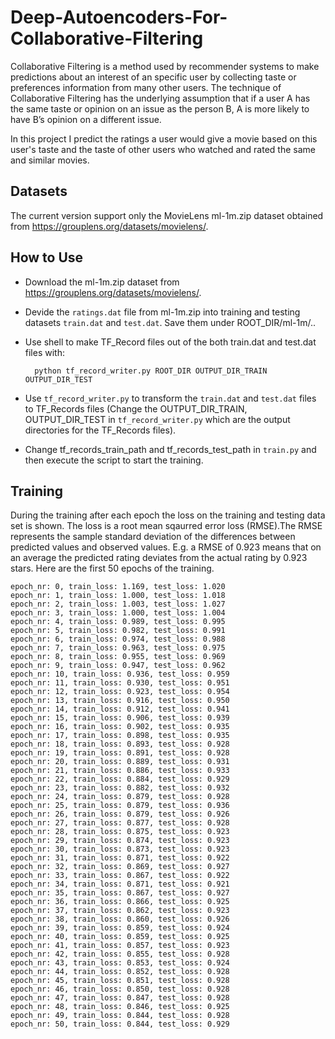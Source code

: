 # Deep-Autoencoders-For-Collaborative-Filtering

Collaborative Filtering is a method used by recommender systems to make predictions about an interest of an specific user by collecting taste or preferences information from many other users. The technique of Collaborative Filtering has the underlying assumption that if a user A has the same taste or opinion on an issue as the person B, A is more likely to have B’s opinion on a different issue. 

In this project I predict the ratings a user would give a movie based on this user's taste and the taste of other users who watched and rated the same and similar movies.



## Datasets

The current version support only the MovieLens ml-1m.zip dataset obtained from https://grouplens.org/datasets/movielens/. 

## How to Use

- Download the ml-1m.zip dataset from  https://grouplens.org/datasets/movielens/.
- Devide the ```ratings.dat``` file from ml-1m.zip into training and testing datasets ```train.dat``` and ```test.dat```. Save them under ROOT_DIR/ml-1m/..
- Use shell to make TF_Record files out of the both train.dat and test.dat files with:

        python tf_record_writer.py ROOT_DIR OUTPUT_DIR_TRAIN OUTPUT_DIR_TEST
        
- Use ```tf_record_writer.py``` to transform the ```train.dat``` and ```test.dat``` files to TF_Records files (Change the OUTPUT_DIR_TRAIN, OUTPUT_DIR_TEST in ```tf_record_writer.py``` which are the output directories for the TF_Records files).
- Change tf_records_train_path and tf_records_test_path in ```train.py``` and then execute the script to start the training.

## Training

During the training after each epoch the loss on the training and testing data set is shown. The loss is a root mean sqaurred error loss (RMSE).The RMSE represents the sample standard deviation of the differences between predicted values and observed values. E.g. a RMSE of 0.923 means that on an average the predicted rating deviates from the actual rating by 0.923 stars.
Here are the first 50 epochs of the training.

    epoch_nr: 0, train_loss: 1.169, test_loss: 1.020
    epoch_nr: 1, train_loss: 1.000, test_loss: 1.018
    epoch_nr: 2, train_loss: 1.003, test_loss: 1.027
    epoch_nr: 3, train_loss: 1.000, test_loss: 1.004
    epoch_nr: 4, train_loss: 0.989, test_loss: 0.995
    epoch_nr: 5, train_loss: 0.982, test_loss: 0.991
    epoch_nr: 6, train_loss: 0.974, test_loss: 0.988
    epoch_nr: 7, train_loss: 0.963, test_loss: 0.975
    epoch_nr: 8, train_loss: 0.955, test_loss: 0.969
    epoch_nr: 9, train_loss: 0.947, test_loss: 0.962
    epoch_nr: 10, train_loss: 0.936, test_loss: 0.959
    epoch_nr: 11, train_loss: 0.930, test_loss: 0.951
    epoch_nr: 12, train_loss: 0.923, test_loss: 0.954
    epoch_nr: 13, train_loss: 0.916, test_loss: 0.950
    epoch_nr: 14, train_loss: 0.912, test_loss: 0.941
    epoch_nr: 15, train_loss: 0.906, test_loss: 0.939
    epoch_nr: 16, train_loss: 0.902, test_loss: 0.935
    epoch_nr: 17, train_loss: 0.898, test_loss: 0.935
    epoch_nr: 18, train_loss: 0.893, test_loss: 0.928
    epoch_nr: 19, train_loss: 0.891, test_loss: 0.928
    epoch_nr: 20, train_loss: 0.889, test_loss: 0.931
    epoch_nr: 21, train_loss: 0.886, test_loss: 0.933
    epoch_nr: 22, train_loss: 0.884, test_loss: 0.929
    epoch_nr: 23, train_loss: 0.882, test_loss: 0.932
    epoch_nr: 24, train_loss: 0.879, test_loss: 0.928
    epoch_nr: 25, train_loss: 0.879, test_loss: 0.936
    epoch_nr: 26, train_loss: 0.879, test_loss: 0.926
    epoch_nr: 27, train_loss: 0.877, test_loss: 0.928
    epoch_nr: 28, train_loss: 0.875, test_loss: 0.923
    epoch_nr: 29, train_loss: 0.874, test_loss: 0.923
    epoch_nr: 30, train_loss: 0.873, test_loss: 0.923
    epoch_nr: 31, train_loss: 0.871, test_loss: 0.922
    epoch_nr: 32, train_loss: 0.869, test_loss: 0.927
    epoch_nr: 33, train_loss: 0.867, test_loss: 0.922
    epoch_nr: 34, train_loss: 0.871, test_loss: 0.921
    epoch_nr: 35, train_loss: 0.867, test_loss: 0.927
    epoch_nr: 36, train_loss: 0.866, test_loss: 0.925
    epoch_nr: 37, train_loss: 0.862, test_loss: 0.923
    epoch_nr: 38, train_loss: 0.860, test_loss: 0.926
    epoch_nr: 39, train_loss: 0.859, test_loss: 0.924
    epoch_nr: 40, train_loss: 0.859, test_loss: 0.925
    epoch_nr: 41, train_loss: 0.857, test_loss: 0.923
    epoch_nr: 42, train_loss: 0.855, test_loss: 0.928
    epoch_nr: 43, train_loss: 0.853, test_loss: 0.924
    epoch_nr: 44, train_loss: 0.852, test_loss: 0.928
    epoch_nr: 45, train_loss: 0.851, test_loss: 0.928
    epoch_nr: 46, train_loss: 0.850, test_loss: 0.928
    epoch_nr: 47, train_loss: 0.847, test_loss: 0.928
    epoch_nr: 48, train_loss: 0.846, test_loss: 0.925
    epoch_nr: 49, train_loss: 0.844, test_loss: 0.928
    epoch_nr: 50, train_loss: 0.844, test_loss: 0.929
